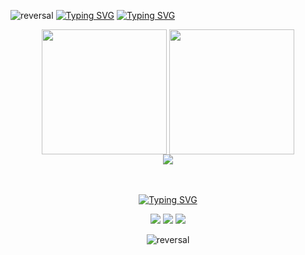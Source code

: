 ![reversal](https://capsule-render.vercel.app/api?type=waving&reversal=true&&color=0:808080,100:000080&reversal=true&section=header&animation=fadeIn)
[![Typing SVG](https://readme-typing-svg.herokuapp.com?font=Kanit&size=25&letterSpacing=&pause=1000&color=1400DF00&background=FFFFFF00&center=true&vCenter=true&width=275&height=30&lines=+)](https://git.io/typing-svg)
[![Typing SVG](https://readme-typing-svg.herokuapp.com?font=Kanit&size=25&letterSpacing=&pause=1000&color=1400DF97&background=14239F48&center=true&vCenter=true&width=310&height=30&lines=Hello+there!+;I'm+Lunz;I'm+a+fullstack+developer)](https://git.io/typing-svg)


<div align="center">
<img height=200 align="center" src="https://github-readme-stats.vercel.app/api?username=lunzjoao&show_icons=true&theme=tokyonight&hide_border=true" />
<img height=200 align="center" src="https://github-readme-stats.vercel.app/api/top-langs?username=anuraghazra&layout=compact&langs_count=8&card_width=320&theme=tokyonight&hide_border=true" />
</div>
<div align="center">
<a href="https://skillicons.dev">
<img src="https://skillicons.dev/icons?i=java,kotlin,py,nodejs,react,aws,docker,git,bash" />

<br>
<br>
<br>
  
[![Typing SVG](https://readme-typing-svg.herokuapp.com?font=&weight=800&pause=1000&color=D3D3D3&repeat=false&width=435&lines=Contact+me!&center=true&vCenter=true&width=1000)](https://git.io/typing-svg)
 <div align="center">  
  <a href="https://discord.gg/lunzjoao" target="_blank"><img src="https://img.shields.io/badge/Discord-7289DA?style=for-the-badge&logo=discord&logoColor=white" target="_blank"></a> 
  <a href="https://x.com/joaoplunz" target="_blank"><img src="https://img.shields.io/badge/-1DA1F2?style=for-the-badge&logo=X&logoColor=white" target="_blank"></a> 
  <a href="mailto:lunzjoao@gmail.com"><img src="https://img.shields.io/badge/-Gmail-%23333?style=for-the-badge&logo=gmail&logoColor=white" target="_blank"></a>

 ![reversal](https://capsule-render.vercel.app/api?type=waving&reversal=true&&color=0:808080,100:000080&reversal=true&section=footer&animation=fadeIn) 
